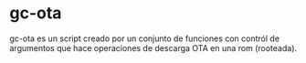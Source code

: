 gc-ota
======

gc-ota es un script creado por un conjunto de funciones con contról de argumentos que hace operaciones de descarga OTA en una rom (rooteada).
